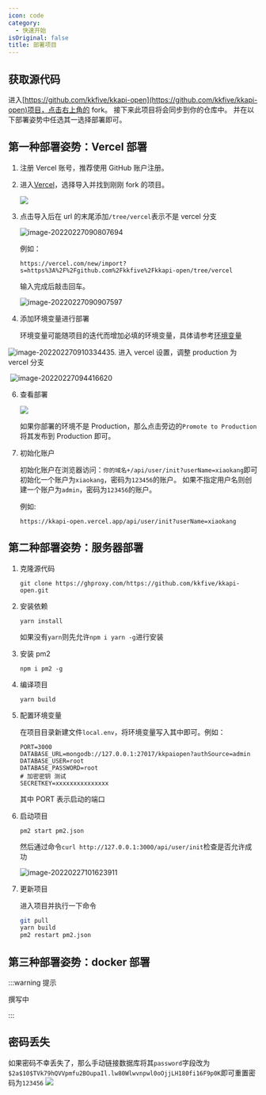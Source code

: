 ```yaml
---
icon: code
category:
  - 快速开始
isOriginal: false
title: 部署项目
---
```


## 获取源代码

进入[https://github.com/kkfive/kkapi-open](https://github.com/kkfive/kkapi-open)项目，点击右上角的 fork。
接下来此项目将会同步到你的仓库中。
并在以下部署姿势中任选其一选择部署即可。

## 第一种部署姿势：Vercel 部署

1. 注册 Vercel 账号，推荐使用 GitHub 账户注册。

2. 进入[Vercel](https://vercel.com/new)，选择导入并找到刚刚 fork 的项目。

   ![](https://file.acs.pw/picGo/2022/02/27/20220227090529.png)

3. 点击导入后在 url 的末尾添加`/tree/vercel`表示不是 vercel 分支

   ![image-20220227090807694](https://file.acs.pw/picGo/2022/02/27/20220227090807.png)

   例如：

   `https://vercel.com/new/import?s=https%3A%2F%2Fgithub.com%2Fkkfive%2Fkkapi-open/tree/vercel`

   输入完成后敲击回车。

   ![image-20220227090907597](https://file.acs.pw/picGo/2022/02/27/20220227090907.png)

4. 添加环境变量进行部署

   环境变量可能随项目的迭代而增加必填的环境变量，具体请参考[环境变量](/reference/kkapi/environment.html)

![image-20220227091033443](https://file.acs.pw/picGo/2022/02/27/20220227091033.png)5. 进入 vercel 设置，调整 production 为 vercel 分支

​ ![image-20220227094416620](https://file.acs.pw/picGo/2022/02/27/20220227094416.png)

6. 查看部署

   ![](https://file.acs.pw/picGo/2022/02/27/20220227094537.png)

   如果你部署的环境不是 Production，那么点击旁边的`Promote to Production`将其发布到 Production 即可。

7. 初始化账户

   初始化账户在浏览器访问：`你的域名+/api/user/init?userName=xiaokang`即可初始化一个账户为`xiaokang`，密码为`123456`的账户。
   如果不指定用户名则创建一个账户为`admin`，密码为`123456`的账户。

   例如:

   `https://kkapi-open.vercel.app/api/user/init?userName=xiaokang`

## 第二种部署姿势：服务器部署

1. 克隆源代码

   `git clone https://ghproxy.com/https://github.com/kkfive/kkapi-open.git`

2. 安装依赖

   `yarn install`

   如果没有`yarn`则先允许`npm i yarn -g`进行安装

3. 安装 pm2

   `npm i pm2 -g`

4. 编译项目

   `yarn build`

5. 配置环境变量

   在项目目录新建文件`local.env`，将环境变量写入其中即可。例如：

   ```
   PORT=3000
   DATABASE_URL=mongodb://127.0.0.1:27017/kkpaiopen?authSource=admin
   DATABASE_USER=root
   DATABASE_PASSWORD=root
   # 加密密钥 测试
   SECRETKEY=xxxxxxxxxxxxxxx
   ```

   其中 PORT 表示启动的端口

6. 启动项目

   `pm2 start pm2.json`

   然后通过命令`curl http://127.0.0.1:3000/api/user/init`检查是否允许成功

   ![image-20220227101623911](https://file.acs.pw/picGo/2022/02/27/20220227101623.png)

7. 更新项目

   进入项目并执行一下命令

   ```bash
   git pull
   yarn build
   pm2 restart pm2.json
   ```

## 第三种部署姿势：docker 部署

:::warning 提示

撰写中

:::

## 密码丢失

如果密码不幸丢失了，那么手动链接数据库将其`password`字段改为`$2a$10$TVk79hQVVpmfu2BOupaIl.lw80Wlwvnpwl0oOjjLH180fi16F9p0K`即可重置密码为`123456`
![](https://file.acs.pw/2022/03/01/7d86163e1fa6d.png)
